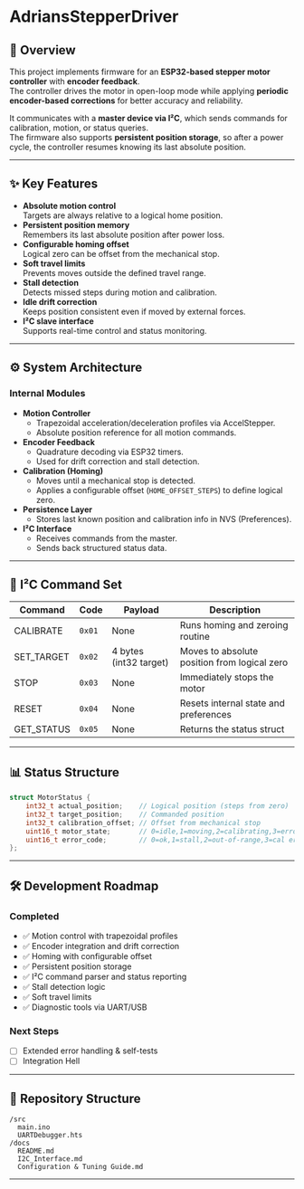 # AdriansStepperDriver

## 📌 Overview
This project implements firmware for an **ESP32-based stepper motor controller** with **encoder feedback**.  
The controller drives the motor in open-loop mode while applying **periodic encoder-based corrections** for better accuracy and reliability.  

It communicates with a **master device via I²C**, which sends commands for calibration, motion, or status queries.  
The firmware also supports **persistent position storage**, so after a power cycle, the controller resumes knowing its last absolute position.

---

## ✨ Key Features
- **Absolute motion control**  
  Targets are always relative to a logical home position.
- **Persistent position memory**  
  Remembers its last absolute position after power loss.
- **Configurable homing offset**  
  Logical zero can be offset from the mechanical stop.
- **Soft travel limits**  
  Prevents moves outside the defined travel range.
- **Stall detection**  
  Detects missed steps during motion and calibration.
- **Idle drift correction**  
  Keeps position consistent even if moved by external forces.
- **I²C slave interface**  
  Supports real-time control and status monitoring.

---

## ⚙️ System Architecture

### Internal Modules
- **Motion Controller**
  - Trapezoidal acceleration/deceleration profiles via AccelStepper.
  - Absolute position reference for all motion commands.
- **Encoder Feedback**
  - Quadrature decoding via ESP32 timers.
  - Used for drift correction and stall detection.
- **Calibration (Homing)**
  - Moves until a mechanical stop is detected.
  - Applies a configurable offset (`HOME_OFFSET_STEPS`) to define logical zero.
- **Persistence Layer**
  - Stores last known position and calibration info in NVS (Preferences).
- **I²C Interface**
  - Receives commands from the master.
  - Sends back structured status data.

---

## 🔌 I²C Command Set

| Command | Code | Payload | Description |
|----------|------|---------|-------------|
| CALIBRATE | `0x01` | None | Runs homing and zeroing routine |
| SET_TARGET | `0x02` | 4 bytes (int32 target) | Moves to absolute position from logical zero |
| STOP | `0x03` | None | Immediately stops the motor |
| RESET | `0x04` | None | Resets internal state and preferences |
| GET_STATUS | `0x05` | None | Returns the status struct |

---

## 📊 Status Structure

```c
struct MotorStatus {
    int32_t actual_position;    // Logical position (steps from zero)
    int32_t target_position;    // Commanded position
    int32_t calibration_offset; // Offset from mechanical stop
    uint16_t motor_state;       // 0=idle,1=moving,2=calibrating,3=error,4=stop
    uint16_t error_code;        // 0=ok,1=stall,2=out-of-range,3=cal error,6=comm error
};
```

---

## 🛠️ Development Roadmap

### Completed
- ✅ Motion control with trapezoidal profiles
- ✅ Encoder integration and drift correction
- ✅ Homing with configurable offset
- ✅ Persistent position storage
- ✅ I²C command parser and status reporting
- ✅ Stall detection logic
- ✅ Soft travel limits
- ✅ Diagnostic tools via UART/USB

### Next Steps
- [ ] Extended error handling & self-tests
- [ ] Integration Hell

---

## 📂 Repository Structure

```
/src
  main.ino
  UARTDebugger.hts
/docs
  README.md
  I2C_Interface.md
  Configuration & Tuning Guide.md
```

---

